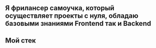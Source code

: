 ## Я фрилансер самоучка, который осуществляет проекты с нуля, обладаю базовыми знаниями Frontend так и Backend
## Мой стек